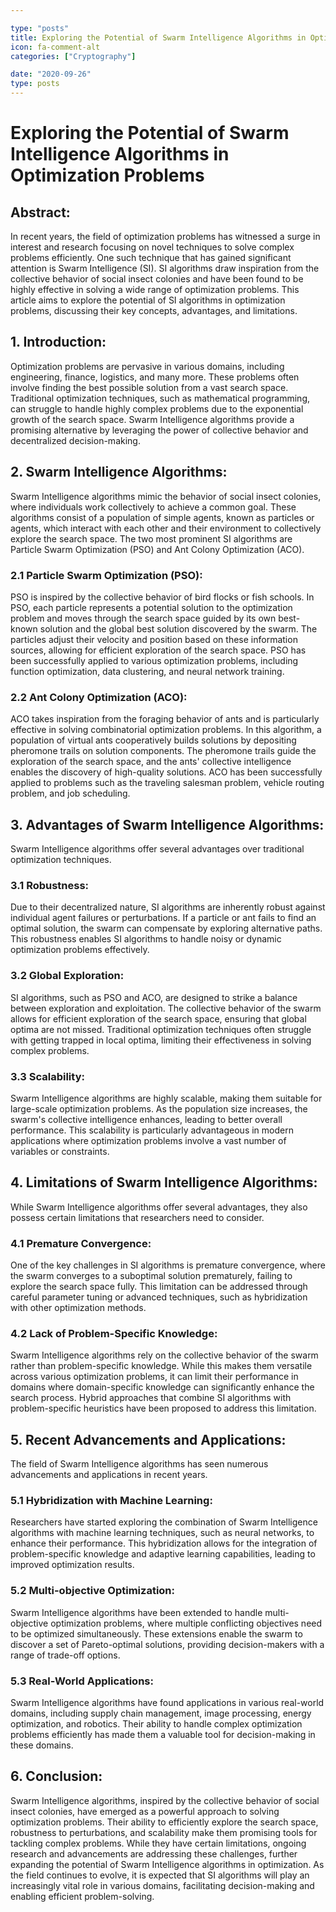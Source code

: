 ```yaml
---

type: "posts"
title: Exploring the Potential of Swarm Intelligence Algorithms in Optimization Problems
icon: fa-comment-alt
categories: ["Cryptography"]

date: "2020-09-26"
type: posts
---
```





# Exploring the Potential of Swarm Intelligence Algorithms in Optimization Problems

## Abstract:
In recent years, the field of optimization problems has witnessed a surge in interest and research focusing on novel techniques to solve complex problems efficiently. One such technique that has gained significant attention is Swarm Intelligence (SI). SI algorithms draw inspiration from the collective behavior of social insect colonies and have been found to be highly effective in solving a wide range of optimization problems. This article aims to explore the potential of SI algorithms in optimization problems, discussing their key concepts, advantages, and limitations.

## 1. Introduction:
Optimization problems are pervasive in various domains, including engineering, finance, logistics, and many more. These problems often involve finding the best possible solution from a vast search space. Traditional optimization techniques, such as mathematical programming, can struggle to handle highly complex problems due to the exponential growth of the search space. Swarm Intelligence algorithms provide a promising alternative by leveraging the power of collective behavior and decentralized decision-making.

## 2. Swarm Intelligence Algorithms:
Swarm Intelligence algorithms mimic the behavior of social insect colonies, where individuals work collectively to achieve a common goal. These algorithms consist of a population of simple agents, known as particles or agents, which interact with each other and their environment to collectively explore the search space. The two most prominent SI algorithms are Particle Swarm Optimization (PSO) and Ant Colony Optimization (ACO).

### 2.1 Particle Swarm Optimization (PSO):
PSO is inspired by the collective behavior of bird flocks or fish schools. In PSO, each particle represents a potential solution to the optimization problem and moves through the search space guided by its own best-known solution and the global best solution discovered by the swarm. The particles adjust their velocity and position based on these information sources, allowing for efficient exploration of the search space. PSO has been successfully applied to various optimization problems, including function optimization, data clustering, and neural network training.

### 2.2 Ant Colony Optimization (ACO):
ACO takes inspiration from the foraging behavior of ants and is particularly effective in solving combinatorial optimization problems. In this algorithm, a population of virtual ants cooperatively builds solutions by depositing pheromone trails on solution components. The pheromone trails guide the exploration of the search space, and the ants' collective intelligence enables the discovery of high-quality solutions. ACO has been successfully applied to problems such as the traveling salesman problem, vehicle routing problem, and job scheduling.

## 3. Advantages of Swarm Intelligence Algorithms:
Swarm Intelligence algorithms offer several advantages over traditional optimization techniques.

### 3.1 Robustness:
Due to their decentralized nature, SI algorithms are inherently robust against individual agent failures or perturbations. If a particle or ant fails to find an optimal solution, the swarm can compensate by exploring alternative paths. This robustness enables SI algorithms to handle noisy or dynamic optimization problems effectively.

### 3.2 Global Exploration:
SI algorithms, such as PSO and ACO, are designed to strike a balance between exploration and exploitation. The collective behavior of the swarm allows for efficient exploration of the search space, ensuring that global optima are not missed. Traditional optimization techniques often struggle with getting trapped in local optima, limiting their effectiveness in solving complex problems.

### 3.3 Scalability:
Swarm Intelligence algorithms are highly scalable, making them suitable for large-scale optimization problems. As the population size increases, the swarm's collective intelligence enhances, leading to better overall performance. This scalability is particularly advantageous in modern applications where optimization problems involve a vast number of variables or constraints.

## 4. Limitations of Swarm Intelligence Algorithms:
While Swarm Intelligence algorithms offer several advantages, they also possess certain limitations that researchers need to consider.

### 4.1 Premature Convergence:
One of the key challenges in SI algorithms is premature convergence, where the swarm converges to a suboptimal solution prematurely, failing to explore the search space fully. This limitation can be addressed through careful parameter tuning or advanced techniques, such as hybridization with other optimization methods.

### 4.2 Lack of Problem-Specific Knowledge:
Swarm Intelligence algorithms rely on the collective behavior of the swarm rather than problem-specific knowledge. While this makes them versatile across various optimization problems, it can limit their performance in domains where domain-specific knowledge can significantly enhance the search process. Hybrid approaches that combine SI algorithms with problem-specific heuristics have been proposed to address this limitation.

## 5. Recent Advancements and Applications:
The field of Swarm Intelligence algorithms has seen numerous advancements and applications in recent years.

### 5.1 Hybridization with Machine Learning:
Researchers have started exploring the combination of Swarm Intelligence algorithms with machine learning techniques, such as neural networks, to enhance their performance. This hybridization allows for the integration of problem-specific knowledge and adaptive learning capabilities, leading to improved optimization results.

### 5.2 Multi-objective Optimization:
Swarm Intelligence algorithms have been extended to handle multi-objective optimization problems, where multiple conflicting objectives need to be optimized simultaneously. These extensions enable the swarm to discover a set of Pareto-optimal solutions, providing decision-makers with a range of trade-off options.

### 5.3 Real-World Applications:
Swarm Intelligence algorithms have found applications in various real-world domains, including supply chain management, image processing, energy optimization, and robotics. Their ability to handle complex optimization problems efficiently has made them a valuable tool for decision-making in these domains.

## 6. Conclusion:
Swarm Intelligence algorithms, inspired by the collective behavior of social insect colonies, have emerged as a powerful approach to solving optimization problems. Their ability to efficiently explore the search space, robustness to perturbations, and scalability make them promising tools for tackling complex problems. While they have certain limitations, ongoing research and advancements are addressing these challenges, further expanding the potential of Swarm Intelligence algorithms in optimization. As the field continues to evolve, it is expected that SI algorithms will play an increasingly vital role in various domains, facilitating decision-making and enabling efficient problem-solving.